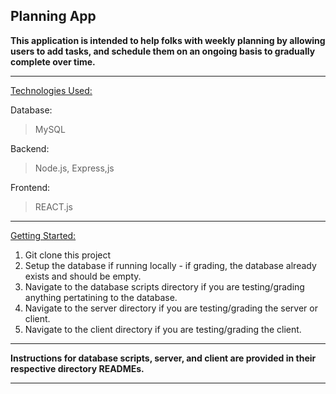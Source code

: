 ## Planning App

**This application is intended to help folks with weekly planning by allowing users to add tasks, and schedule them on an ongoing basis to gradually complete over time.**

<hr>

<ins> Technologies Used: </ins>

Database:

> MySQL

Backend:

> Node.js, Express,js

Frontend:

> REACT.js

<hr>

<ins>Getting Started:</ins>

1. Git clone this project
2. Setup the database if running locally - if grading, the database already exists and should be empty.
3. Navigate to the database scripts directory if you are testing/grading anything pertatining to the database.
4. Navigate to the server directory if you are testing/grading the server or client.
5. Navigate to the client directory if you are testing/grading the client.

<hr>

**Instructions for database scripts, server, and client are provided in their respective directory READMEs.**

<hr>
